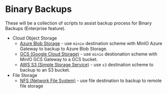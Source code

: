 # Binary Backups

These will be a collection of scripts to assist backup process for Binary Backups (Enterprise feature).

* Cloud Object Storage
    * [Azure Blob Storage](azure/README.md) - use `minio` destination scheme with MinIO Azure Gateway to backup to Azure Blob Storage.
    * [GCS (Google Cloud Storage)](gcp/README.md) - use `minio` destionation scheme with MinIO GCS Gateway to a GCS bucket.
    * [AWS S3 (Simple Storage Service)](s3/README.md) - use `s3` destination scheme to backup to an S3 bucket.
* File Storage
    * [NFS (Network File System)](nfs/README.md) - use file destination to backup to remote file storage
